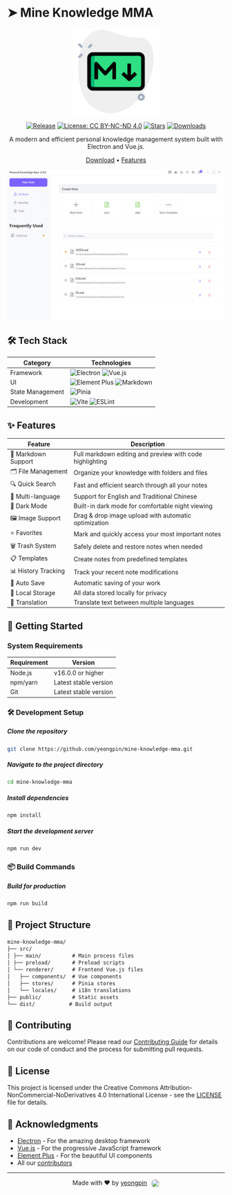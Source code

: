 # ➤ Mine Knowledge MMA
<div align="center">
<p align="center">
  <img src="./src/assets/icon.png" alt="Mine Knowledge Logo" width="200"/>
</p>

<p align="center">

[![Release](https://img.shields.io/github/v/release/yeongpin/mine-knowledge-mma?style=flat-square&logo=github&color=blue)](https://github.com/yeongpin/mine-knowledge-mma/releases/latest)
[![License: CC BY-NC-ND 4.0](https://img.shields.io/badge/License-CC_BY--NC--ND_4.0-lightgrey.svg)](https://creativecommons.org/licenses/by-nc-nd/4.0/)
[![Stars](https://img.shields.io/github/stars/yeongpin/mine-knowledge-mma?style=flat-square&logo=github)](https://github.com/yeongpin/mine-knowledge-mma/stargazers)
[![Downloads](https://img.shields.io/github/downloads/yeongpin/mine-knowledge-mma/total?style=flat-square&logo=github)](https://github.com/yeongpin/mine-knowledge-mma/releases)

A modern and efficient personal knowledge management system built with Electron and Vue.js.

[Download](https://github.com/yeongpin/mine-knowledge-mma/releases) • [Features](#features)

<img src="./images/feature_1.png" alt="Mine Knowledge Screenshot" width="800"/>

</p>
</div>

## 🛠 Tech Stack

| Category | Technologies |
|----------|-------------|
| Framework | ![Electron](https://img.shields.io/badge/Electron-47848F?style=flat-square&logo=electron&logoColor=white) ![Vue.js](https://img.shields.io/badge/Vue.js-4FC08D?style=flat-square&logo=vuedotjs&logoColor=white) |
| UI | ![Element Plus](https://img.shields.io/badge/Element_Plus-409EFF?style=flat-square&logo=element&logoColor=white) ![Markdown](https://img.shields.io/badge/Markdown-000000?style=flat-square&logo=markdown&logoColor=white) |
| State Management | ![Pinia](https://img.shields.io/badge/Pinia-F7B93E?style=flat-square&logo=vue.js&logoColor=black) |
| Development | ![Vite](https://img.shields.io/badge/Vite-646CFF?style=flat-square&logo=vite&logoColor=white) ![ESLint](https://img.shields.io/badge/ESLint-4B32C3?style=flat-square&logo=eslint&logoColor=white) |

## ✨ Features

| Feature | Description |
|---------|-------------|
| 📝 Markdown Support | Full markdown editing and preview with code highlighting |
| 🗂 File Management | Organize your knowledge with folders and files |
| 🔍 Quick Search | Fast and efficient search through all your notes |
| 📱 Multi-language | Support for English and Traditional Chinese |
| 🌙 Dark Mode | Built-in dark mode for comfortable night viewing |
| 🖼 Image Support | Drag & drop image upload with automatic optimization |
| ⭐ Favorites | Mark and quickly access your most important notes |
| 🗑 Trash System | Safely delete and restore notes when needed |
| 📋 Templates | Create notes from predefined templates |
| 📊 History Tracking | Track your recent note modifications |
| 🔄 Auto Save | Automatic saving of your work |
| 💾 Local Storage | All data stored locally for privacy |
| 🔄 Translation | Translate text between multiple languages |

## 🚀 Getting Started

### System Requirements

| Requirement | Version |
|------------|---------|
| Node.js | v16.0.0 or higher |
| npm/yarn | Latest stable version |
| Git | Latest stable version |

### 🛠️ Development Setup

##### Clone the repository
```bash
git clone https://github.com/yeongpin/mine-knowledge-mma.git
```

##### Navigate to the project directory
```bash
cd mine-knowledge-mma
```

##### Install dependencies
```bash
npm install
```

##### Start the development server
```bash
npm run dev
```

### 📦 Build Commands

##### Build for production
```bash
npm run build
```

## 📁 Project Structure

```plaintext
mine-knowledge-mma/
├── src/
│ ├── main/          # Main process files
│ ├── preload/       # Preload scripts
│ └── renderer/      # Frontend Vue.js files
│   ├── components/  # Vue components
│   ├── stores/      # Pinia stores
│   └── locales/     # i18n translations
├── public/          # Static assets
└── dist/           # Build output
```

## 🤝 Contributing

Contributions are welcome! Please read our [Contributing Guide](CONTRIBUTING.md) for details on our code of conduct and the process for submitting pull requests.

## 📄 License

This project is licensed under the Creative Commons Attribution-NonCommercial-NoDerivatives 4.0 International License - see the [LICENSE](LICENSE.md) file for details.

## 🙏 Acknowledgments

- [Electron](https://www.electronjs.org/) - For the amazing desktop framework
- [Vue.js](https://vuejs.org/) - For the progressive JavaScript framework
- [Element Plus](https://element-plus.org/) - For the beautiful UI components
- All our [contributors](https://github.com/yeongpin/mine-knowledge-mma/graphs/contributors)

---

<p align="center">
  Made with ❤️ by <a href="https://github.com/yeongpin">yeongpin</a>
  <img src="https://github.com/yeongpin.png" width="20" height="20" style="border-radius:50%; vertical-align: middle; margin-left: 5px;"/>
</p>




